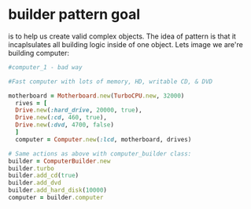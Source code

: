 # builder pattern goal
is to help us create valid complex objects.
The idea of pattern is that it incaplsulates all building logic inside of one
object.
Lets image we are're building computer:

```ruby
#computer_1 - bad way

#Fast computer with lots of memory, HD, writable CD, & DVD

motherboard = Motherboard.new(TurboCPU.new, 32000)
  rives = [
  Drive.new(:hard_drive, 20000, true),
  Drive.new(:cd, 460, true),
  Drive.new(:dvd, 4700, false)
  ]
  computer = Computer.new(:lcd, motherboard, drives)
```

```ruby
# Same actions as above with computer_builder class:
builder = ComputerBuilder.new
builder.turbo
builder.add_cd(true)
builder.add_dvd
builder.add_hard_disk(10000)
computer = builder.computer
```
